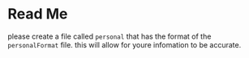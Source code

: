 # Read Me
please create a file called `personal` that has the format of the `personalFormat` file. this will allow for youre infomation to be accurate.
